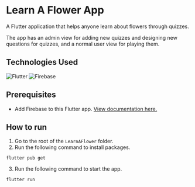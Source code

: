 # Learn A Flower App

A Flutter application that helps anyone learn about flowers through quizzes.

The app has an admin view for adding new quizzes and designing new questions for quizzes, and a normal user view for playing them.

## Technologies Used

![Flutter](https://img.shields.io/badge/Flutter-%2302569B.svg?style=for-the-badge&logo=Flutter&logoColor=white)
![Firebase](https://img.shields.io/badge/firebase-%23039BE5.svg?style=for-the-badge&logo=firebase)

## Prerequisites

- Add Firebase to this Flutter app. [View documentation here.](https://firebase.google.com/docs/flutter/setup?platform=ios)

## How to run

1. Go to the root of the `LearnAFlower` folder.
2. Run the following command to install packages.

```
flutter pub get
```

3. Run the following command to start the app.

```
flutter run
```
